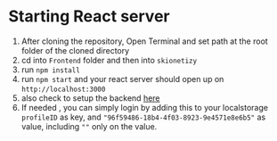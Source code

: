 # Starting React server

1. After cloning the repository, Open Terminal and set path at the root folder of the cloned directory
2. cd into `Frontend` folder and then into `skionetizy`
3. run `npm install`
4. run `npm start` and your react server should open up on ` http://localhost:3000 `
5. also check to setup the backend [here](https://github.com/skionetizy/skionetizy__MVP/blob/main/tutorials/Local_Server_Setup.md)
6. If needed , you can simply login by adding this to your localstorage `profileID` as key, and `"96f59486-18b4-4f03-8923-9e4571e8e6b5"` as value, including `""` only on the value.
